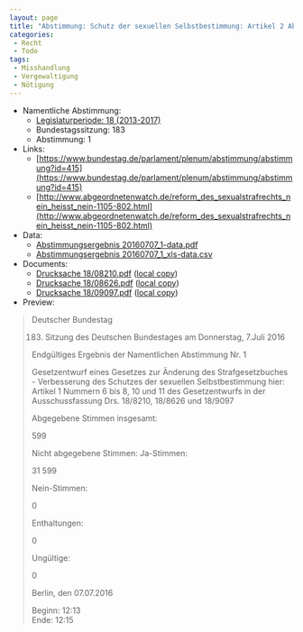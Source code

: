 ```yaml
---
layout: page
title: "Abstimmung: Schutz der sexuellen Selbstbestimmung: Artikel 2 Absatz 3"
categories:
 - Recht
 - Todo
tags:
 - Misshandlung
 - Vergewaltigung
 - Nötigung
---
```


* Namentliche Abstimmung:
    * [Legislaturperiode: 18 (2013-2017)](https://de.wikipedia.org/wiki/18._Deutscher_Bundestag)
    * Bundestagssitzung: 183
    * Abstimmung: 1
* Links: 
    * [https://www.bundestag.de/parlament/plenum/abstimmung/abstimmung?id=415](https://www.bundestag.de/parlament/plenum/abstimmung/abstimmung?id=415)
    * [http://www.abgeordnetenwatch.de/reform_des_sexualstrafrechts_nein_heisst_nein-1105-802.html](http://www.abgeordnetenwatch.de/reform_des_sexualstrafrechts_nein_heisst_nein-1105-802.html)
* Data: 
    * [Abstimmungsergebnis 20160707_1-data.pdf](/res/abstimmungsliste/20160707_1-data.pdf)
    * [Abstimmungsergebnis 20160707_1_xls-data.csv](/res/abstimmungsliste/analyses/20160707_1_xls-data.csv)
* Documents: 
    * [Drucksache 18/08210.pdf](http://dip21.bundestag.de/dip21/btd/18/082/1808210.pdf) ([local copy](/res/abstimmungsdaten/018-183-01/1808210.pdf))
    * [Drucksache 18/08626.pdf](http://dip21.bundestag.de/dip21/btd/18/086/1808626.pdf) ([local copy](/res/abstimmungsdaten/018-183-01/1808626.pdf))
    * [Drucksache 18/09097.pdf](http://dip21.bundestag.de/dip21/btd/18/090/1809097.pdf) ([local copy](/res/abstimmungsdaten/018-183-01/1809097.pdf))
* Preview: 
> Deutscher Bundestag
> 
> 183. Sitzung des Deutschen Bundestages
> am Donnerstag, 7.Juli 2016
> 
> Endgültiges Ergebnis der Namentlichen Abstimmung Nr. 1
> 
> Gesetzentwurf eines Gesetzes zur Änderung des Strafgesetzbuches - Verbesserung des
> Schutzes der sexuellen Selbstbestimmung
> hier: Artikel 1 Nummern 6 bis 8, 10 und 11 des Gesetzentwurfs in der Ausschussfassung
> Drs. 18/8210, 18/8626 und 18/9097
> 
> Abgegebene Stimmen insgesamt:
> 
> 599
> 
> Nicht abgegebene Stimmen:
> Ja-Stimmen:
> 
> 31
> 599
> 
> Nein-Stimmen:
> 
> 0
> 
> Enthaltungen:
> 
> 0
> 
> Ungültige:
> 
> 0
> 
> Berlin, den 07.07.2016
> 
> Beginn: 12:13  
> Ende: 12:15
